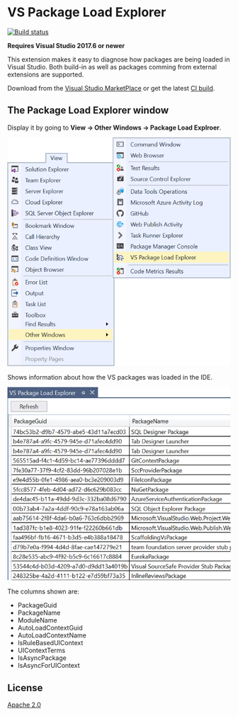 # VS Package Load Explorer

[![Build status](https://ci.appveyor.com/api/projects/status/0bqwktptj7ux1imq?svg=true)](https://ci.appveyor.com/project/madskristensen/autoloadpackagemanager)

**Requires Visual Studio 2017.6 or newer**

This extension makes it easy to diagnose how packages are being loaded in Visual Studio. Both build-in as well as packages comming from external extensions are supported.

Download from the [Visual Studio MarketPlace](https://marketplace.visualstudio.com/items?itemName=MadsKristensen.PackageLoadExplorer) or get the latest [CI build](http://vsixgallery.com/extension/AutoLoadPackageManager.d28343a5-6123-475e-9f5d-63705c8e166e/).

## The Package Load Explorer window
Display it by going to **View -> Other Windows -> Package Load Explroer**.

![Context menu](art/context-menu.png)

Shows information about how the VS packages was loaded in the IDE.

![Tool window](art/tool-window.png)

The columns shown are:

* PackageGuid
* PackageName
* ModuleName
* AutoLoadContextGuid
* AutoLoadContextName
* IsRuleBasedUIContext
* UIContextTerms
* IsAsyncPackage
* IsAsyncForUIContext

## License
[Apache 2.0](LICENSE) 